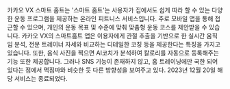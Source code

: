 카카오 VX 스마트 홈트는 '스마트 홈트'는 사용자가 집에서도 쉽게 따라 할 수 있는 다양한 운동 프로그램을 제공하는 온라인 피트니스 서비스입니다. 
주로 모바일 앱을 통해 접근할 수 있으며, 개인의 운동 목표 및 수준에 맞춰 맞춤형 운동 코스를 제안받을 수 있습니다. 
카카오 VX의 스마트홈트 앱은 이용자에게 관절 추출을 기반으로 한 실시간 움직임 분석, 전문 트레이너 자세와 비교하는 디테일한 코칭 등을 제공한다는 특징을 가지고 있습니다. 
또한, 음식 사진을 찍으면 AI코치가 분석하여 칼로리를 자동으로 등록해주는 기능 또한 제공합니다.
그러나 SNS 기능이 존재하지 않고, 홈 트레이닝에만 국한 되어 있다는 점에서 먹짐마와 비슷한 듯 다른 방향성을 보여주고 있다. 2023년 12월 20일 해당 서비스는 종료되었다.